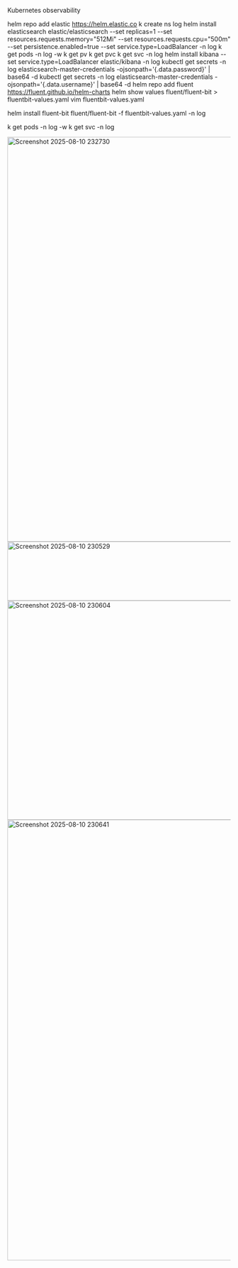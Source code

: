 Kubernetes observability


helm repo add elastic https://helm.elastic.co
k create ns log
helm install elasticsearch elastic/elasticsearch   --set replicas=1   --set resources.requests.memory="512Mi"   --set resources.requests.cpu="500m"   --set persistence.enabled=true   --set service.type=LoadBalancer -n log
k get pods -n log -w
k get pv
k get pvc
k get svc -n log
helm install kibana --set service.type=LoadBalancer elastic/kibana -n log
kubectl get secrets -n log elasticsearch-master-credentials -ojsonpath='{.data.password}' | base64 -d
kubectl get secrets -n log elasticsearch-master-credentials -ojsonpath='{.data.username}' | base64 -d
helm repo add fluent https://fluent.github.io/helm-charts
helm show values fluent/fluent-bit > fluentbit-values.yaml
vim fluentbit-values.yaml

helm install fluent-bit fluent/fluent-bit -f fluentbit-values.yaml -n log


k get pods -n log -w
k get svc -n log

<img width="1917" height="912" alt="Screenshot 2025-08-10 232730" src="https://github.com/user-attachments/assets/94cbaf08-4a0c-4b75-ac91-26bceab51026" />
<img width="1407" height="133" alt="Screenshot 2025-08-10 230529" src="https://github.com/user-attachments/assets/7d35d471-46f2-44ef-8654-39d5882796f2" />
<img width="1290" height="494" alt="Screenshot 2025-08-10 230604" src="https://github.com/user-attachments/assets/aaba247c-8a16-41e5-a0fd-a1f8b1fb7a26" />
<img width="951" height="993" alt="Screenshot 2025-08-10 230641" src="https://github.com/user-attachments/assets/3ad273fc-5f30-4252-a556-c0c130aba960" />
